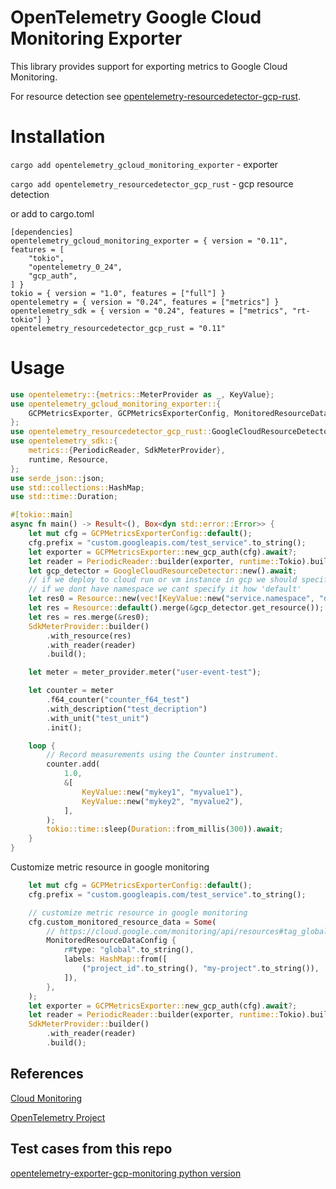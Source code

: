 # OpenTelemetry Google Cloud Monitoring Exporter

This library provides support for exporting metrics to Google Cloud Monitoring.

For resource detection see [opentelemetry-resourcedetector-gcp-rust](https://github.com/Sergo007/opentelemetry-resourcedetector-gcp-rust).

# Installation
`cargo add opentelemetry_gcloud_monitoring_exporter` - exporter

`cargo add opentelemetry_resourcedetector_gcp_rust` - gcp resource detection 

or add to cargo.toml

```
[dependencies]
opentelemetry_gcloud_monitoring_exporter = { version = "0.11", features = [
    "tokio",
    "opentelemetry_0_24",
    "gcp_auth",
] }
tokio = { version = "1.0", features = ["full"] }
opentelemetry = { version = "0.24", features = ["metrics"] }
opentelemetry_sdk = { version = "0.24", features = ["metrics", "rt-tokio"] }
opentelemetry_resourcedetector_gcp_rust = "0.11"
```

# Usage

```rust
use opentelemetry::{metrics::MeterProvider as _, KeyValue};
use opentelemetry_gcloud_monitoring_exporter::{
    GCPMetricsExporter, GCPMetricsExporterConfig, MonitoredResourceDataConfig,
};
use opentelemetry_resourcedetector_gcp_rust::GoogleCloudResourceDetector;
use opentelemetry_sdk::{
    metrics::{PeriodicReader, SdkMeterProvider},
    runtime, Resource,
};
use serde_json::json;
use std::collections::HashMap;
use std::time::Duration;

#[tokio::main]
async fn main() -> Result<(), Box<dyn std::error::Error>> {
    let mut cfg = GCPMetricsExporterConfig::default();
    cfg.prefix = "custom.googleapis.com/test_service".to_string();
    let exporter = GCPMetricsExporter::new_gcp_auth(cfg).await?;
    let reader = PeriodicReader::builder(exporter, runtime::Tokio).build();
    let gcp_detector = GoogleCloudResourceDetector::new().await;
    // if we deploy to cloud run or vm instance in gcp we should specify namespace
    // if we dont have namespace we cant specify it how 'default'
    let res0 = Resource::new(vec![KeyValue::new("service.namespace", "default")]);
    let res = Resource::default().merge(&gcp_detector.get_resource());
    let res = res.merge(&res0);
    SdkMeterProvider::builder()
        .with_resource(res)
        .with_reader(reader)
        .build();

    let meter = meter_provider.meter("user-event-test");

    let counter = meter
        .f64_counter("counter_f64_test")
        .with_description("test_decription")
        .with_unit("test_unit")
        .init();

    loop {
        // Record measurements using the Counter instrument.
        counter.add(
            1.0,
            &[
                KeyValue::new("mykey1", "myvalue1"),
                KeyValue::new("mykey2", "myvalue2"),
            ],
        );
        tokio::time::sleep(Duration::from_millis(300)).await;
    }
}
```

Customize metric resource in google monitoring
```rust
    let mut cfg = GCPMetricsExporterConfig::default();
    cfg.prefix = "custom.googleapis.com/test_service".to_string();

    // customize metric resource in google monitoring
    cfg.custom_monitored_resource_data = Some(
        // https://cloud.google.com/monitoring/api/resources#tag_global
        MonitoredResourceDataConfig {
            r#type: "global".to_string(),
            labels: HashMap::from([
                ("project_id".to_string(), "my-project".to_string()),
            ]),
        },
    );
    let exporter = GCPMetricsExporter::new_gcp_auth(cfg).await?;
    let reader = PeriodicReader::builder(exporter, runtime::Tokio).build();
    SdkMeterProvider::builder()
        .with_reader(reader)
        .build();
```

## References

[Cloud Monitoring](https://cloud.google.com/monitoring)

[OpenTelemetry Project](https://opentelemetry.io/)


## Test cases from this repo
[opentelemetry-exporter-gcp-monitoring python version](https://github.com/GoogleCloudPlatform/opentelemetry-operations-python/tree/main/opentelemetry-exporter-gcp-monitoring)